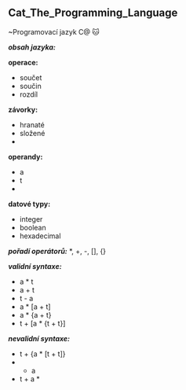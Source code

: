 ## Cat_The_Programming_Language
~Programovací jazyk C@ 🐱

***obsah jazyka:*** 
              
  **operace:**
  - součet 
  - součin 
  - rozdíl
              
  **závorky:**
  - hranaté
  - složené
  - 
  **operandy:**
  - a
  - t
  - 
  **datové typy:**
  - integer
  - boolean
  - hexadecimal

***pořadí operátorů:***
  *, +, -, [], {}

***validní syntaxe:***
  - a * t
  - a + t
  - t - a
  - a * [a + t]
  - a * {a + t}
  - t + [a * {t + t}]

***nevalidní syntaxe:***
  - t + {a * [t + t]}
  - + a
  - t + a *
